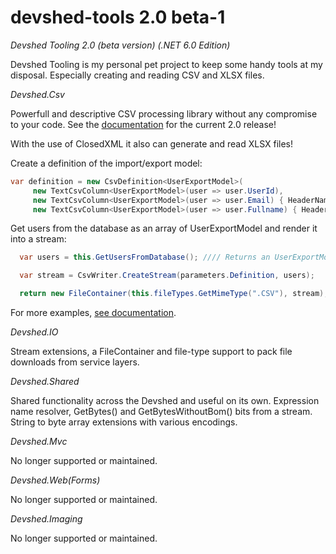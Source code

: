 # devshed-tools 2.0 beta-1
*Devshed Tooling 2.0 (beta version) (.NET 6.0 Edition)*

Devshed Tooling is my personal pet project to keep some handy tools at my disposal. Especially creating and reading CSV and XLSX files.

*Devshed.Csv*

Powerfull and descriptive CSV processing library without any compromise to your code. See the [documentation](Documentation/Documentation_2.0.md) for the current 2.0 release!

With the use of ClosedXML it also can generate and read XLSX files!

Create a definition of the import/export model:

```cs
var definition = new CsvDefinition<UserExportModel>(
     new TextCsvColumn<UserExportModel>(user => user.UserId),
     new TextCsvColumn<UserExportModel>(user => user.Email) { HeaderName = Resources.Users.Email },
     new TextCsvColumn<UserExportModel>(user => user.Fullname) { HeaderName = Resources.Users.Fullname });
```

Get users from the database as an array of UserExportModel and render it into a stream:

```cs
  var users = this.GetUsersFromDatabase(); //// Returns an UserExportModel[] array of objects.

  var stream = CsvWriter.CreateStream(parameters.Definition, users);

  return new FileContainer(this.fileTypes.GetMimeType(".CSV"), stream);
```
For more examples, [see documentation](Documentation/Documentation_2.0.md).

*Devshed.IO*

Stream extensions, a FileContainer and file-type support to pack file downloads from service layers.

*Devshed.Shared*

Shared functionality across the Devshed and useful on its own. Expression name resolver, GetBytes() and GetBytesWithoutBom() bits from a stream. String to byte array extensions with various encodings.

*Devshed.Mvc*

No longer supported or maintained.

*Devshed.Web(Forms)*

No longer supported or maintained.

*Devshed.Imaging*

No longer supported or maintained.